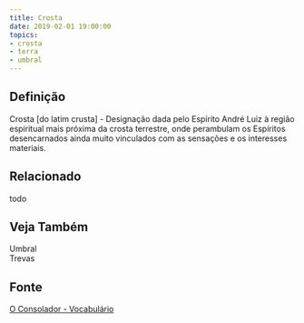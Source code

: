 ```yaml
---
title: Crosta
date: 2019-02-01 19:00:00
topics:
- crosta
- terra
- umbral
---
```


## Definição
Crosta [do latim crusta] - Designação dada pelo Espírito André Luiz à região
espiritual mais próxima da crosta terrestre, onde perambulam os Espíritos
desencarnados ainda muito vinculados com as sensações e os interesses
materiais.
 

## Relacionado
todo

## Veja Também
Umbral  
Trevas  

## Fonte
[O Consolador - Vocabulário](http://www.oconsolador.com.br/linkfixo/vocabulario/principal.html)



